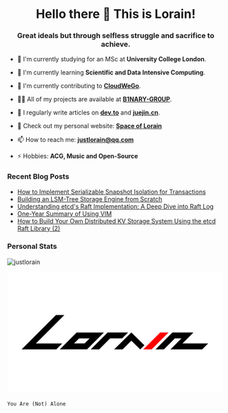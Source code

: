<h1 align="center">Hello there 👋 This is Lorain!</h1>
<h3 align="center">Great ideals but through selfless struggle and sacrifice to achieve.</h3>
<!-- fancy version -->

- 🔭 I'm currently studying for an MSc at **University College London**.

- 🌱 I'm currently learning **Scientific and Data Intensive Computing**.

- 👯 I'm currently contributing to **[CloudWeGo](https://github.com/cloudwego)**.

- 👨‍💻 All of my projects are available at **[B1NARY-GR0UP](https://github.com/B1NARY-GR0UP)**.

- 📝 I regularly write articles on **[dev.to](https://dev.to/justlorain)** and **[juejin.cn](https://juejin.cn/user/1693688466792062)**.

- 🌌 Check out my personal website: **[Space of Lorain](https://justlorain.space)**

- 📫 How to reach me: **justlorain@qq.com**

- ⚡ Hobbies: **ACG, Music and Open-Source**

### Recent Blog Posts

<!-- BLOG-POST-LIST:START -->
- [How to Implement Serializable Snapshot Isolation for Transactions](https://dev.to/justlorain/how-to-implement-serializable-snapshot-isolation-for-transactions-4j38)
- [Building an LSM-Tree Storage Engine from Scratch](https://dev.to/justlorain/building-an-lsm-tree-storage-engine-from-scratch-3eom)
- [Understanding etcd&#39;s Raft Implementation: A Deep Dive into Raft Log](https://dev.to/justlorain/understanding-etcds-raft-implementation-a-deep-dive-into-raft-log-bdn)
- [One-Year Summary of Using VIM](https://dev.to/justlorain/one-year-summary-of-using-vim-1gkp)
- [How to Build Your Own Distributed KV Storage System Using the etcd Raft Library &lpar;2&rpar;](https://dev.to/justlorain/how-to-build-your-own-distributed-kv-storage-system-using-the-etcd-raft-library-2-398c)
<!-- BLOG-POST-LIST:END -->

### Personal Stats
<!-- <p><img align="center" src="https://github-readme-stats.vercel.app/api?username=justlorain&title_color=FF001E&icon_color=D8001E&bg_color=000000&text_color=FFFFFF&locale=en" alt="justlorain" /></p> -->
<p><img align="center" src="https://streak-stats.demolab.com?user=justlorain&theme=dark&hide_border=true&background=000000&fire=D70000&ring=D90000&currStreakLabel=FF0000&sideLabels=FF0000" alt="justlorain" /></p>

<p align="left">
<img src="https://github.com/justlorain/justlorain/blob/main/images/Lorain(black).png" width="500" alt="Lorain"/>
</p>

```binary
You Are (Not) Alone
```